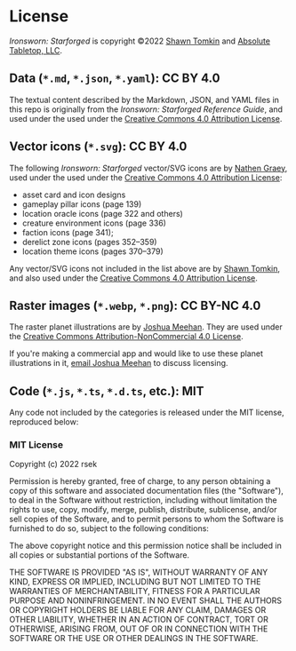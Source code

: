 # License

*Ironsworn: Starforged* is copyright ©2022 [Shawn Tomkin](https://www.ironswornrpg.com/) and [Absolute Tabletop, LLC](https://absolutetabletop.com/).

## Data (`*.md`, `*.json`, `*.yaml`): CC BY 4.0

The textual content described by the Markdown, JSON, and YAML files in this repo is originally from the *Ironsworn: Starforged Reference Guide*, and used under the used under the [Creative Commons 4.0 Attribution License](https://creativecommons.org/licenses/by/4.0/).

## Vector icons (`*.svg`): CC BY 4.0

The following *Ironsworn: Starforged* vector/SVG icons are by [Nathen Graey](https://linktr.ee/owlbare), used under the used under the [Creative Commons 4.0 Attribution License](https://creativecommons.org/licenses/by/4.0/):
  * asset card and icon designs
  * gameplay pillar icons (page 139)
  * location oracle icons (page 322 and others)
  * creature environment icons (page 336)
  * faction icons (page 341);
  * derelict zone icons (pages 352–359)
  * location theme icons (pages 370–379)

Any vector/SVG icons not included in the list above are by [Shawn Tomkin](https://www.ironswornrpg.com/), and also used under the [Creative Commons 4.0 Attribution License](https://creativecommons.org/licenses/by/4.0/).

## Raster images (`*.webp`, `*.png`): CC BY-NC 4.0

The raster planet illustrations are by [Joshua Meehan](https://joshmeehanart.com/). They are used under the [Creative Commons Attribution-NonCommercial 4.0 License](https://creativecommons.org/licenses/by-nc/4.0/).

If you're making a commercial app and would like to use these planet illustrations in it, [email Joshua Meehan](mailto:meehan.joshua@gmail.com) to discuss licensing.

## Code (`*.js`, `*.ts`, `*.d.ts`, etc.): MIT

Any code not included by the categories is released under the MIT license, reproduced below:

### MIT License

Copyright (c) 2022 rsek

Permission is hereby granted, free of charge, to any person obtaining a copy
of this software and associated documentation files (the "Software"), to deal
in the Software without restriction, including without limitation the rights
to use, copy, modify, merge, publish, distribute, sublicense, and/or sell
copies of the Software, and to permit persons to whom the Software is
furnished to do so, subject to the following conditions:

The above copyright notice and this permission notice shall be included in all
copies or substantial portions of the Software.

THE SOFTWARE IS PROVIDED "AS IS", WITHOUT WARRANTY OF ANY KIND, EXPRESS OR
IMPLIED, INCLUDING BUT NOT LIMITED TO THE WARRANTIES OF MERCHANTABILITY,
FITNESS FOR A PARTICULAR PURPOSE AND NONINFRINGEMENT. IN NO EVENT SHALL THE
AUTHORS OR COPYRIGHT HOLDERS BE LIABLE FOR ANY CLAIM, DAMAGES OR OTHER
LIABILITY, WHETHER IN AN ACTION OF CONTRACT, TORT OR OTHERWISE, ARISING FROM,
OUT OF OR IN CONNECTION WITH THE SOFTWARE OR THE USE OR OTHER DEALINGS IN THE
SOFTWARE.